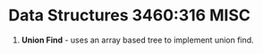 # Data Structures 3460:316 **MISC**

1. **Union Find** - uses an array based tree to implement union find.